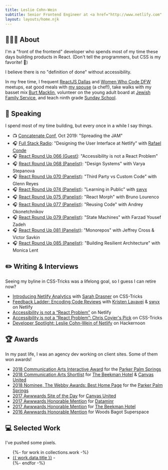 ```yaml
---
title: Leslie Cohn-Wein
subtitle: Senior Frontend Engineer at <a href="http://www.netlify.com" target="_blank">Netlify</a> working remote from Dallas.<br />Former agency dev at <a href="http://canvasunited.com" target="_blank">Canvas United</a> and IBM IX in NYC.<br/>Pronounced CONE🍦-wine🍷. She/her.
layout: layouts/home.njk
---
```


<h2 id="about" data-scroll-point>👩🏻‍💻 About</h2>

I'm a "front of the frontend" developer who spends most of my time these days building products in React. (Don't tell the programmers, but CSS is my favorite! 🤫) 

I believe there is no "definition of done" without accessibility.

In my free time, I frequent [ReactJS Dallas](http://meetup.com/reactjsdallas) and [Women Who Code DFW](https://www.womenwhocode.com/dfw) meetups, eat good meals with [my spouse](http://www.thejoyfulbelly.com/) (a chef!), take walks with my basset mix [Burt Macklin](https://www.instagram.com/dammitmacklin/), volunteer on the young adult board at [Jewish Family Service](https://jfsdallas.org), and teach ninth grade [Sunday School](https://www.tedallas.org/learning/youth-learning-engagement/9th-12th-grade).

<h2 id="speaking" data-scroll-point>🎤 Speaking</h2>

I spend most of my time building, but every once in a while I say things.

- 📺 [Concatenate Conf](https://www.concatenate.dev/schedule/), Oct 2019: "Spreading the JAM"
- 🎧 [Full Stack Radio](http://www.fullstackradio.com/124): "Designing the User Interface at Netlify" with [Rafael Conde](https://rafaelconde.net/)
- 🎧 [React Round Up 066 (Guest)](https://devchat.tv/react-round-up/rru-066-accessibility-is-not-a-%E2%80%9Creact-problem%E2%80%9D-with-leslie-cohn-wein/): "Accessibility is not a React Problem"
- 🎧 [React Round Up 068 (Panelist)](https://devchat.tv/react-round-up/rru-068-design-systems-with-varya-stepanova/): "Design Systems" with Varya Stepanova
- 🎧 [React Round Up 070 (Panelist)](https://devchat.tv/react-round-up/rru-070-drawing-the-line-between-3rd-party-and-custom-code-with-glenn-reyes/): "Third Party vs Custom Code" with Glenn Reyes
- 🎧 [React Round Up 074 (Panelist)](https://devchat.tv/react-round-up/rru-074-learning-react-and-typescript-in-public-with-shawn-swyx-wang/): "Learning in Public" with [swyx](http://swyx.io)
- 🎧 [React Round Up 075 (Panelist)](https://devchat.tv/react-round-up/rru-075-animations-and-react-morphe-with-bruno-lorenco/): "React Morph" with Bruno Lourenco
- 🎧 [React Round Up 077 (Panelist)](https://devchat.tv/react-round-up/rru-077-reusing-code-responsibly-with-andrey-okonetchnikov/): "Reusing Code" with Andrey Okonetchnikov
- 🎧 [React Round Up 079 (Panelist)](https://devchat.tv/react-round-up/rru-079-state-machines-and-state-charts-with-farzad-yousef-zadeh/): "State Machines" with Farzad Yousef Zadeh
- 🎧 [React Round Up 081 (Panelist)](https://devchat.tv/react-round-up/rru-081-nx-and-monorepos-with-jeffrey-cross-and-victor-savkin/): "Monorepos" with Jeffrey Cross & Victor Savkin
- 🎧 [React Round Up 085 (Panelist)](https://devchat.tv/react-round-up/rru-085-building-resilient-architecture-with-monica-lent/): "Building Resilient Architecture" with Monica Lent

<h2 id="writing" data-scroll-point>✏️ Writing & Interviews</h2>

Seeing my byline in CSS-Tricks was a lifelong goal, so I guess I can retire now?

- [Introducing Netlify Analytics](https://css-tricks.com/author/leslie-cohn-wein-and-sarah-drasner/) with [Sarah Drasner](http://sarah.dev) on CSS-Tricks
- [Feedback Ladder: Encoding Code Reviews](https://www.netlify.com/blog/2020/03/05/feedback-ladders-how-we-encode-code-reviews-at-netlify/) with [Kristen Lavavej](https://www.linkedin.com/in/kristen-lavavej-7a403117/) & [swyx](http://swyx.io) on Netlify
- [Accessibility is not a “React Problem”](https://www.netlify.com/blog/2019/02/25/accessibility-is-not-a-react-problem/) on Netlify
- [Accessibility is not a “React Problem”: Chris Coyier's Pick](https://css-tricks.com/accessibility-is-not-a-react-problem/) on CSS-Tricks
- [Developer Spotlight: Leslie Cohn-Wein of Netlify](https://hackernoon.com/developer-spotlight-leslie-cohn-wein-of-netlify-fe51e862fb18) on Hackernoon

<h2 id="awards" data-scroll-point>🏆 Awards</h2>

In my past life, I was an agency dev working on client sites. Some of them won awards!

- [2018 Communication Arts Interactive Award](https://www.commarts.com/project/26022/the-parker-palm-springs) for the [Parker Palm Springs](http://theparkerpalmsprings.com/home)
- [2018 Communication Arts Shortlist](https://www.commarts.com/content/files/competitions/2018%20IA%20Shortlist_3.pdf) for [The Beekman Hotel](https://www.thebeekman.com/) & [Canvas United](https://www.canvasunited.com/)
- [2018 Nominee, The Webby Awards: Best Home Page](https://www.webbyawards.com/winners/2018/websites/features-design/best-home-welcome-page/the-parker-palm-springs/) for the [Parker Palm Springs](http://theparkerpalmsprings.com/home)
- [2017 Awwwards Site of the Day](https://www.awwwards.com/sites/canvas-united) for [Canvas United](https://www.canvasunited.com/)
- [2017 Awwwards Honorable Mention](https://www.awwwards.com/sites/dataminr) for [Dataminr](https://www.dataminr.com/)
- [2017 Awwwards Honorable Mention](https://www.awwwards.com/sites/dataminr) for [The Beekman Hotel](https://www.thebeekman.com/)
- [2016 Awwwards Honorable Mention](https://www.awwwards.com/sites/woods-bagot-superspace) for Woods Bagot Superspace

<h2 id="work" data-scroll-point>💻 Selected Work</h2>

I've pushed some pixels.

<ul class="listing">
  {%- for work in collections.work -%}
    <li>
      <a href="{{ work.data.url }}">{{ work.data.title }}</a> -
      <!-- <time datetime="{{ page.date }}">{{ page.date | dateDisplay("LLLL d, y") }}</time> -->
    </li>
  {%- endfor -%}
</ul>


<!-- - [Netlify Storybook](http://storybook.netlify.com) | React component library for [app.netlify.com](http://app.netlify.com)
- [Netlify Docs](https://docs.netlify.com/) | VuePress + Netlify
- [JAMstack Conference](https://2019.jamstackconf.com/) microsites 2019 | Middleman + Netlify
- [HKS Architects](https://www.hksinc.com/) | Gatsby + WordPress + Netlify
- [Parker Palm Springs](https://www.parkerpalmsprings.com/home/) hotel | Gatsby + Contentful + Netlify
- [WorldPride & Stonewall at 50](https://2019-worldpride-stonewall50.nycpride.org/) event site | Gatsby + Contentful + Netlify
- [Canvas United](https://www.canvasunited.com/) agency site | React + Netlify
- [Crunch Fitness](https://www.crunch.com/) | Ruby on Rails + React
- [Dataminr](https://www.dataminr.com/) | Ruby on Rails + ThreeJS
- [Brooklyn Bowl](http://brooklynbowl.com/) | WordPress & jQuery
- Nintendo, microsites for assorted WiiU & 3DS games | GSAP + jQuery -->
